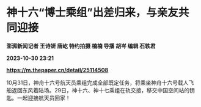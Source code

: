 # 神十六“博士乘组”出差归来，与亲友共同迎接
**澎湃新闻记者 王诗妍 唐屹 特约拍摄 楠楠 导播 胡岑 编辑 石轶君**

**2023-10-30 23:21**

**https://m.thepaper.cn/detail/25114508**

10月31日，神舟十六号航天员乘组完成全部既定任务，将乘坐神舟十六号载人飞船返回东风着陆场。29日，神十六、神十七乘组在轨交接，移交中国空间站的钥匙。一起迎接航天员回家！